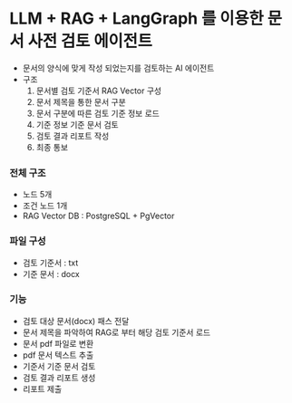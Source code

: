# LLM + RAG + LangGraph 를 이용한 문서 사전 검토 에이전트
- 문서의 양식에 맞게 작성 되었는지를 검토하는 AI 에이전트
- 구조
    1. 문서별 검토 기준서 RAG Vector 구성
    2. 문서 제목을 통한 문서 구분
    3. 문서 구분에 따른 검토 기준 정보 로드
    4. 기준 정보 기준 문서 검토
    5. 검토 결과 리포트 작성
    6. 최종 통보

### 전체 구조
- 노드 5개
- 조건 노드 1개
- RAG Vector DB : PostgreSQL + PgVector

### 파일 구성
- 검토 기준서 : txt
- 기준 문서 : docx

### 기능
- 검토 대상 문서(docx) 패스 전달
- 문서 제목을 파악하여 RAG로 부터 해당 검토 기준서 로드
- 문서 pdf 파일로 변환
- pdf 문서 텍스트 추출
- 기준서 기준 문서 검토
- 검토 결과 리포트 생성
- 리포트 제출